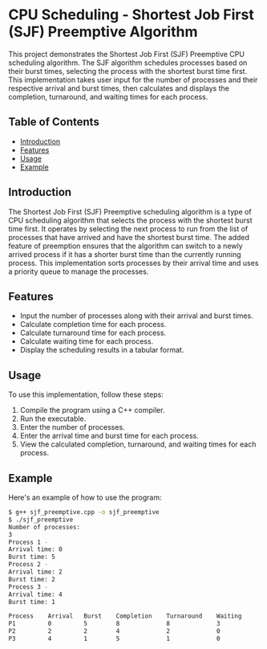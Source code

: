 # CPU Scheduling - Shortest Job First (SJF) Preemptive Algorithm

This project demonstrates the Shortest Job First (SJF) Preemptive CPU scheduling algorithm. The SJF algorithm schedules processes based on their burst times, selecting the process with the shortest burst time first. This implementation takes user input for the number of processes and their respective arrival and burst times, then calculates and displays the completion, turnaround, and waiting times for each process.

## Table of Contents
- [Introduction](#introduction)
- [Features](#features)
- [Usage](#usage)
- [Example](#example)

## Introduction
The Shortest Job First (SJF) Preemptive scheduling algorithm is a type of CPU scheduling algorithm that selects the process with the shortest burst time first. It operates by selecting the next process to run from the list of processes that have arrived and have the shortest burst time. The added feature of preemption ensures that the algorithm can switch to a newly arrived process if it has a shorter burst time than the currently running process. This implementation sorts processes by their arrival time and uses a priority queue to manage the processes.

## Features
- Input the number of processes along with their arrival and burst times.
- Calculate completion time for each process.
- Calculate turnaround time for each process.
- Calculate waiting time for each process.
- Display the scheduling results in a tabular format.

## Usage
To use this implementation, follow these steps:

1. Compile the program using a C++ compiler.
2. Run the executable.
3. Enter the number of processes.
4. Enter the arrival time and burst time for each process.
5. View the calculated completion, turnaround, and waiting times for each process.

## Example
Here's an example of how to use the program:

```sh
$ g++ sjf_preemptive.cpp -o sjf_preemptive
$ ./sjf_preemptive
Number of processes:
3
Process 1 -
Arrival time: 0
Burst time: 5
Process 2 -
Arrival time: 2
Burst time: 2
Process 3 -
Arrival time: 4
Burst time: 1

Process    Arrival   Burst    Completion    Turnaround    Waiting
P1         0         5        8             8             3
P2         2         2        4             2             0
P3         4         1        5             1             0
